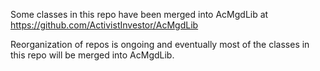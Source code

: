 Some classes in this repo have been merged into AcMgdLib
at https://github.com/ActivistInvestor/AcMgdLib

Reorganization of repos is ongoing and eventually most of 
the classes in this repo will be merged into AcMgdLib. 


